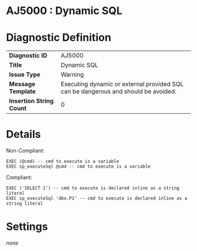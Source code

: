 # AJ5000 : Dynamic SQL

# Diagnostic Definition

<table>
  <tr>
    <td class="header"><b>Diagnostic ID</b></td>
    <td>AJ5000</td>
  </tr>
  <tr>
    <td class="header"><b>Title</b></td>
    <td>Dynamic SQL</td>
  </tr>
  <tr>
    <td class="header"><b>Issue Type</b></td>
    <td>Warning</td>
  </tr>
  <tr>
    <td class="header"><b>Message Template</b></td>
    <td>Executing dynamic or external provided SQL can be dangerous and should be avoided.</td>
  </tr>
  <tr>
    <td class="header"><b>Insertion String Count</b></td>
    <td>0</td>
  </tr>
</table>

# Details

Non-Compliant:

```tsql
EXEC (@cmd) -- cmd to execute is a variable
EXEC sp_executeSql @cmd -- cmd to execute is a variable
```

Compliant:

```tsql
EXEC ('SELECT 1') -- cmd to execute is declared inline as a string literal
EXEC sp_executeSql 'dbo.P1' -- cmd to execute is declared inline as a string literal
```


# Settings

*none*


